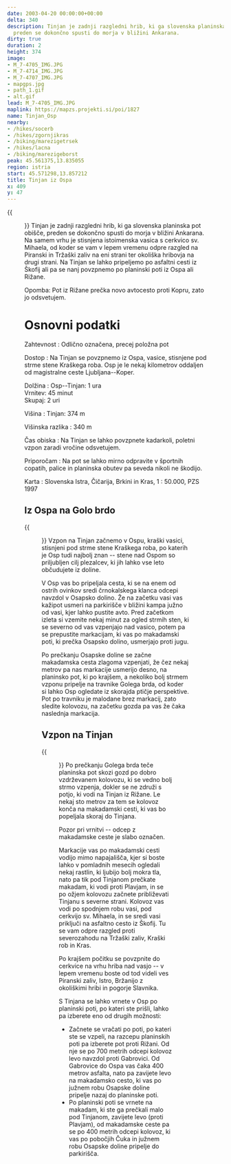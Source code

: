 ```yaml
---
date: 2003-04-20 00:00:00+00:00
delta: 340
description: Tinjan je zadnji razgledni hrib, ki ga slovenska planinska pot obišče
  preden se dokončno spusti do morja v bližini Ankarana.
dirty: true
duration: 2
height: 374
image:
- M_7-4705_IMG.JPG
- M_7-4714_IMG.JPG
- M_7-4707_IMG.JPG
- mapgps.jpg
- path_1.gif
- alt.gif
lead: M_7-4705_IMG.JPG
maplink: https://mapzs.projekti.si/poi/1827
name: Tinjan_Osp
nearby:
- /hikes/socerb
- /hikes/zgornjikras
- /biking/marezigetrsek
- /hikes/lacna
- /biking/marezigeborst
peak: 45.561375,13.835055
region: istria
start: 45.571298,13.857212
title: Tinjan iz Ospa
x: 409
y: 47
---
```

{{<figure src="M_7-4705_IMG.JPG" caption="Pogled na Tinjan z Golega brda">}} Tinjan je zadnji razgledni hrib, ki ga slovenska planinska pot obišče, preden se dokončno spusti do morja v bližini Ankarana. Na samem vrhu je stisnjena istoimenska vasica s cerkvico sv. Mihaela, od koder se vam v lepem vremenu odpre razgled na Piranski in Tržaški zaliv na eni strani ter okoliška hribovja na drugi strani. Na Tinjan se lahko pripeljemo po asfaltni cesti iz Škofij ali pa se nanj povzpnemo po planinski poti iz Ospa ali Rižane.

Opomba: Pot iz Rižane prečka novo avtocesto proti Kopru, zato jo odsvetujem.

Osnovni podatki
===============

Zahtevnost
:   Odlično označena, precej položna pot

Dostop
:   Na Tinjan se povzpnemo iz Ospa, vasice, stisnjene pod strme stene Kraškega roba. Osp je le nekaj kilometrov oddaljen od magistralne ceste Ljubljana--Koper.

Dolžina
:   Osp--Tinjan: 1 ura\
    Vrnitev: 45 minut\
    Skupaj: 2 uri

Višina
:   Tinjan: 374 m

Višinska razlika
:   340 m

Čas obiska
:   Na Tinjan se lahko povzpnete kadarkoli, poletni vzpon zaradi vročine odsvetujem.

Priporočam
:   Na pot se lahko mirno odpravite v športnih copatih, palice in planinska obutev pa seveda nikoli ne škodijo.

Karta
:   Slovenska Istra, Čičarija, Brkini in Kras, 1 : 50.000, PZS 1997

Iz Ospa na Golo brdo
--------------------

{{<figure src="M_7-4714_IMG.JPG" caption="Pogled na Osp in steno za njim z Golega brda">}} Vzpon na Tinjan začnemo v Ospu, kraški vasici, stisnjeni pod strme stene Kraškega roba, po katerih je Osp tudi najbolj znan -- stene nad Ospom so priljubljen cilj plezalcev, ki jih lahko vse leto občudujete iz doline.

V Osp vas bo pripeljala cesta, ki se na enem od ostrih ovinkov sredi črnokalskega klanca odcepi navzdol v Osapsko dolino. Že na začetku vasi vas kažipot usmeri na parkirišče v bližini kampa južno od vasi, kjer lahko pustite avto. Pred začetkom izleta si vzemite nekaj minut za ogled strmih sten, ki se severno od vas vzpenjajo nad vasico, potem pa se prepustite markacijam, ki vas po makadamski poti, ki prečka Osapsko dolino, usmerjajo proti jugu.

Po prečkanju Osapske doline se začne makadamska cesta zlagoma vzpenjati, že čez nekaj metrov pa nas markacije usmerijo desno, na planinsko pot, ki po krajšem, a nekoliko bolj strmem vzponu pripelje na travnike Golega brda, od koder si lahko Osp ogledate iz skorajda ptičje perspektive. Pot po travniku je malodane brez markacij, zato sledite kolovozu, na začetku gozda pa vas že čaka naslednja markacija.

Vzpon na Tinjan
---------------

{{<figure src="M_7-4707_IMG.JPG" caption="Cerkev sv. Mihaela vrh Tinjana">}} Po prečkanju Golega brda teče planinska pot skozi gozd po dobro vzdrževanem kolovozu, ki se vedno bolj strmo vzpenja, dokler se ne združi s potjo, ki vodi na Tinjan iz Rižane. Le nekaj sto metrov za tem se kolovoz konča na makadamski cesti, ki vas bo popeljala skoraj do Tinjana.

Pozor pri vrnitvi -- odcep z makadamske ceste je slabo označen.

Markacije vas po makadamski cesti vodijo mimo napajališča, kjer si boste lahko v pomladnih mesecih ogledali nekaj rastlin, ki ljubijo bolj mokra tla, nato pa tik pod Tinjanom prečkate makadam, ki vodi proti Plavjam, in se po ožjem kolovozu začnete približevati Tinjanu s severne strani. Kolovoz vas vodi po spodnjem robu vasi, pod cerkvijo sv. Mihaela, in se sredi vasi priključi na asfaltno cesto iz Škofij. Tu se vam odpre razgled proti severozahodu na Tržaški zaliv, Kraški rob in Kras.

Po krajšem počitku se povzpnite do cerkvice na vrhu hriba nad vasjo -- v lepem vremenu boste od tod videli ves Piranski zaliv, Istro, Bržanijo z okoliškimi hribi in pogorje Slavnika.

S Tinjana se lahko vrnete v Osp po planinski poti, po kateri ste prišli, lahko pa izberete eno od drugih možnosti:

-   Začnete se vračati po poti, po kateri ste se vzpeli, na razcepu planinskih poti pa izberete pot proti Rižani. Od nje se po 700 metrih odcepi kolovoz levo navzdol proti Gabrovici. Od Gabrovice do Ospa vas čaka 400 metrov asfalta, nato pa zavijete levo na makadamsko cesto, ki vas po južnem robu Osapske doline pripelje nazaj do planinske poti.
-   Po planinski poti se vrnete na makadam, ki ste ga prečkali malo pod Tinjanom, zavijete levo (proti Plavjam), od makadamske ceste pa se po 400 metrih odcepi kolovoz, ki vas po pobočjih Čuka in južnem robu Osapske doline pripelje do parkirišča.
